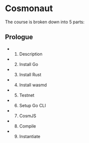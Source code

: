 # Cosmonaut

The course is broken down into 5 parts:

## Prologue

- 1. Description
- 2. Install Go
- 3. Install Rust
- 4. Install wasmd
- 5. Testnet
- 6. Setup Go CLI
- 7. CosmJS
- 8. Compile
- 9. Instantiate